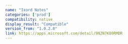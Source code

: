 ```yaml
---
name: "Ixord Notes"
categories: ['prod']
compatibility: native
display_result: "Compatible"
version_from: "1.0.2.0"
link: https://apps.microsoft.com/detail/9N2N7K80RMDR
---
```


